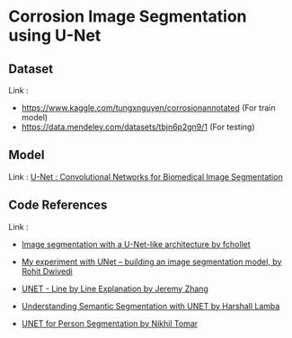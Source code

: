 # Corrosion Image Segmentation using U-Net

## Dataset
Link : 
* https://www.kaggle.com/tungxnguyen/corrosionannotated (For train model)
* https://data.mendeley.com/datasets/tbjn6p2gn9/1 (For testing)

## Model
Link : [U-Net : Convolutional Networks for Biomedical Image Segmentation](https://arxiv.org/pdf/1505.04597.pdf)

## Code References
Link : 
* [Image segmentation with a U-Net-like architecture by fchollet](https://keras.io/examples/vision/oxford_pets_image_segmentation/)

* [My experiment with UNet – building an image segmentation model, by Rohit Dwivedi](https://analyticsindiamag.com/my-experiment-with-unet-building-an-image-segmentation-model/) 

* [UNET - Line by Line Explanation by Jeremy Zhang](https://towardsdatascience.com/unet-line-by-line-explanation-9b191c76baf5)

* [Understanding Semantic Segmentation with UNET by Harshall Lamba](https://towardsdatascience.com/understanding-semantic-segmentation-with-unet-6be4f42d4b47)

* [UNET for Person Segmentation by Nikhil Tomar](https://youtu.be/qrL22HEaUGA)
